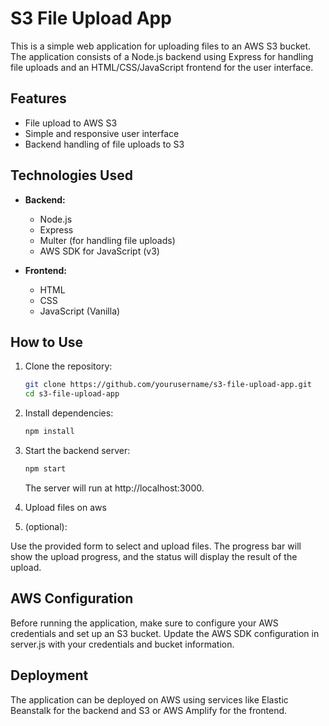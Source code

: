 # S3 File Upload App

This is a simple web application for uploading files to an AWS S3 bucket. The application consists of a Node.js backend using Express for handling file uploads and an HTML/CSS/JavaScript frontend for the user interface.

## Features

- File upload to AWS S3
- Simple and responsive user interface
- Backend handling of file uploads to S3

## Technologies Used

- **Backend:**
  - Node.js
  - Express
  - Multer (for handling file uploads)
  - AWS SDK for JavaScript (v3)

- **Frontend:**
  - HTML
  - CSS
  - JavaScript (Vanilla)

## How to Use

1. Clone the repository:

   ```bash
   git clone https://github.com/yourusername/s3-file-upload-app.git
   cd s3-file-upload-app
   ```
2. Install dependencies:

   ```bash
   npm install

   ```
3. Start the backend server:

   ```bash
   npm start
   ```
   The server will run at http://localhost:3000.
4. Upload files on aws 
5. (optional):

Use the provided form to select and upload files. The progress bar will show the upload progress, and the status will display the result of the upload.

## AWS Configuration
Before running the application, make sure to configure your AWS credentials and set up an S3 bucket. Update the AWS SDK configuration in server.js with your credentials and bucket information.

## Deployment
The application can be deployed on AWS using services like Elastic Beanstalk for the backend and S3 or AWS Amplify for the frontend.

